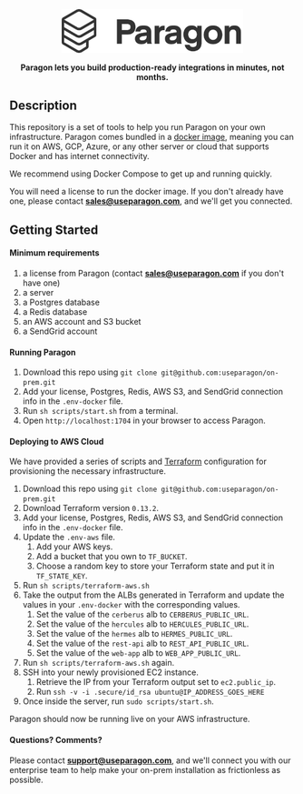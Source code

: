 <p align="center">
  <a href="https://www.useparagon.com/" target="blank"><img src="./assets/paragon-logo-dark.png" width="320" alt="Paragon Logo" /></a>
</p>

<p align="center">
  <b>
    Paragon lets you build production-ready integrations in minutes, not months.
  </b>
</p>

## Description

This repository is a set of tools to help you run Paragon on your own infrastructure. Paragon comes bundled in a <a target="_blank" href="https://hub.docker.com/repository/docker/useparagon/on-prem">docker image</a>, meaning you can run it on AWS, GCP, Azure, or any other server or cloud that supports Docker and has internet connectivity.

We recommend using Docker Compose to get up and running quickly.

You will need a license to run the docker image. If you don't already have one, please contact [**sales@useparagon.com**](mailto:sales@useparagon.com), and we'll get you connected.

## Getting Started

#### Minimum requirements

1. a license from Paragon (contact [**sales@useparagon.com**](mailto:sales@useparagon.com) if you don't have one)
2. a server
3. a Postgres database
4. a Redis database
5. an AWS account and S3 bucket
6. a SendGrid account

#### Running Paragon

1. Download this repo using `git clone git@github.com:useparagon/on-prem.git`
2. Add your license, Postgres, Redis, AWS S3, and SendGrid connection info in the `.env-docker` file.
3. Run `sh scripts/start.sh` from a terminal.
4. Open `http://localhost:1704` in your browser to access Paragon.

#### Deploying to AWS Cloud

We have provided a series of scripts and [Terraform](https://www.terraform.io/) configuration for provisioning the necessary infrastructure.

1. Download this repo using `git clone git@github.com:useparagon/on-prem.git`
2. Download Terraform version `0.13.2`.
3. Add your license, Postgres, Redis, AWS S3, and SendGrid connection info in the `.env-docker` file.
4. Update the `.env-aws` file.
   1. Add your AWS keys.
   2. Add a bucket that you own to `TF_BUCKET`.
   3. Choose a random key to store your Terraform state and put it in `TF_STATE_KEY`.
5. Run `sh scripts/terraform-aws.sh`
6. Take the output from the ALBs generated in Terraform and update the values in your `.env-docker` with the corresponding values.
   1. Set the value of the `cerberus` alb to `CERBERUS_PUBLIC_URL`.
   2. Set the value of the `hercules` alb to `HERCULES_PUBLIC_URL`.
   3. Set the value of the `hermes` alb to `HERMES_PUBLIC_URL`.
   4. Set the value of the `rest-api` alb to `REST_API_PUBLIC_URL`.
   5. Set the value of the `web-app` alb to `WEB_APP_PUBLIC_URL`.
7. Run `sh scripts/terraform-aws.sh` again.
8. SSH into your newly provisioned EC2 instance.
   1. Retrieve the IP from your Terraform output set to `ec2.public_ip`.
   2. Run `ssh -v -i .secure/id_rsa ubuntu@IP_ADDRESS_GOES_HERE`
9. Once inside the server, run `sudo scripts/start.sh`.

Paragon should now be running live on your AWS infrastructure.

#### Questions? Comments?

Please contact [**support@useparagon.com**](mailto:support@useparagon.com), and we'll connect you with our enterprise team to help make your on-prem installation as frictionless as possible.
